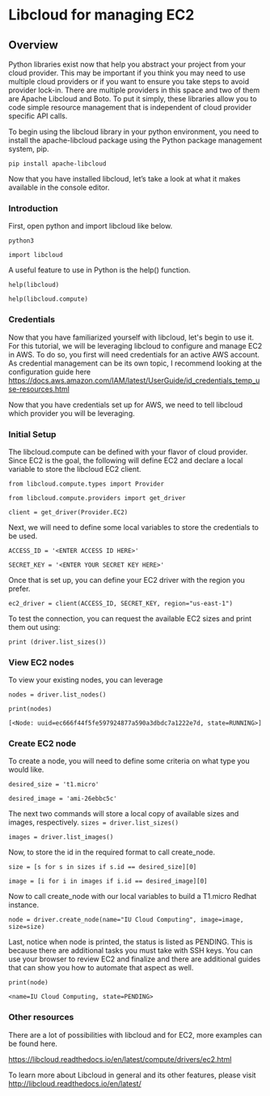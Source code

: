 # Libcloud for managing EC2

## Overview
Python libraries exist now that help you abstract your project from your cloud 
provider. This may be important if you think you may need to use multiple cloud 
providers or if you want to ensure you take steps to avoid provider lock-in. 
There are multiple providers in this space and two of them are Apache Libcloud 
and Boto. To put it simply, these libraries allow you to code simple resource 
management that is independent of cloud provider specific API calls. 

To begin using the libcloud library in your python environment, you need to install the apache-libcloud package using the Python package management system, pip.

`pip install apache-libcloud`

Now that you have installed libcloud, let’s take a look at what it makes available in the console editor.

### Introduction

First, open python and import libcloud like below.

`python3`

`import libcloud`

A useful feature to use in Python is the help() function.

`help(libcloud)`

`help(libcloud.compute)`

### Credentials

Now that you have familiarized yourself with libcloud, let's begin to use it. For this tutorial, we will be leveraging libcloud to configure and manage EC2 in AWS. To do so, you first will need credentials for an active AWS account. As credential management can be its own topic, I recommend looking at the configuration guide here https://docs.aws.amazon.com/IAM/latest/UserGuide/id_credentials_temp_use-resources.html

Now that you have credentials set up for AWS, we need to tell libcloud which provider you will be leveraging. 

### Initial Setup

The libcloud.compute can be defined with your flavor of cloud provider. Since EC2 is the goal, the following will define EC2 and declare a local variable to store the libcloud EC2 client.


`from libcloud.compute.types import Provider`

`from libcloud.compute.providers import get_driver`

`client = get_driver(Provider.EC2)`

Next, we will need to define some local variables to store the credentials to be used. 

`ACCESS_ID = '<ENTER ACCESS ID HERE>'`

`SECRET_KEY = '<ENTER YOUR SECRET KEY HERE>'`

Once that is set up, you can define your EC2 driver with the region you prefer.

`ec2_driver = client(ACCESS_ID, SECRET_KEY, region="us-east-1")`

To test the connection, you can request the available EC2 sizes and print them out using:

`print (driver.list_sizes())`

### View EC2 nodes

To view your existing nodes, you can leverage

`nodes = driver.list_nodes()`

`print(nodes)`

`[<Node: uuid=ec666f44f5fe597924877a590a3dbdc7a1222e7d, state=RUNNING>]`

### Create EC2 node

To create a node, you will need to define some criteria on what type you would like.

`desired_size = 't1.micro'`

`desired_image = 'ami-26ebbc5c'`

The next two commands will store a local copy of available sizes and images, respectively.
`sizes = driver.list_sizes()`

`images = driver.list_images()`

Now, to store the id in the required format to call create_node.

`size = [s for s in sizes if s.id == desired_size][0]`

`image = [i for i in images if i.id == desired_image][0]`

Now to call create_node with our local variables to build a T1.micro Redhat instance.

`node = driver.create_node(name="IU Cloud Computing", image=image, size=size)`

Last, notice when node is printed, the status is listed as PENDING. This is because there are additional tasks you must take with SSH keys. You can use your browser to review EC2 and finalize and there are additional guides that can show you how to automate that aspect as well.

`print(node)`

`<name=IU Cloud Computing, state=PENDING>`

### Other resources

There are a lot of possibilities with libcloud and for EC2, more examples can be found here.  

https://libcloud.readthedocs.io/en/latest/compute/drivers/ec2.html

To learn more about Libcloud in general and its other features, please visit http://libcloud.readthedocs.io/en/latest/
